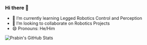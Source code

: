 ### Hi there 👋
<!-- - 🔭 I’m currently working on ... -->
<!-- - 🤔 I’m looking for help with ... -->
<!-- - 💬 Ask me about ... -->
<!-- - 📫 How to reach me: ... -->
<!-- - ⚡ Fun fact: ... -->
- 🌱 I’m currently learning Legged Robotics Control and Perception
- 👯 I’m looking to collaborate on Robotics Projects
- 😄 Pronouns: He/Him

![Prabin's GitHub Stats](https://github-readme-stats.vercel.app/api?username=prabinrath&show_icons=true&hide_border=true)

